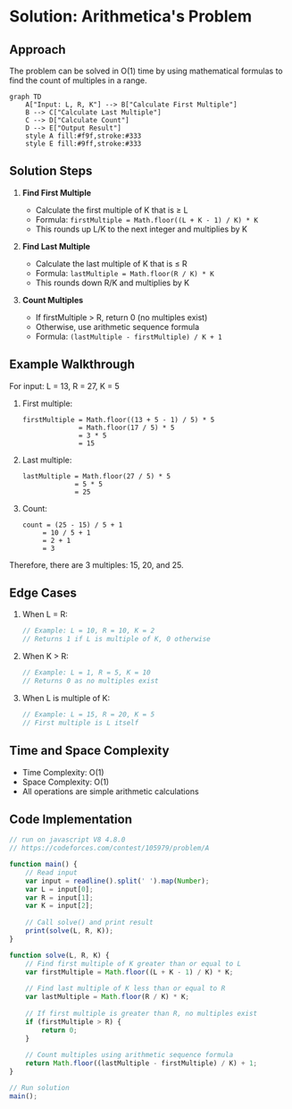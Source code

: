 # Solution: Arithmetica's Problem

## Approach

The problem can be solved in O(1) time by using mathematical formulas to find the count of multiples in a range.

```mermaid
graph TD
    A["Input: L, R, K"] --> B["Calculate First Multiple"]
    B --> C["Calculate Last Multiple"]
    C --> D["Calculate Count"]
    D --> E["Output Result"]
    style A fill:#f9f,stroke:#333
    style E fill:#9ff,stroke:#333
```

## Solution Steps

1. **Find First Multiple**
   - Calculate the first multiple of K that is ≥ L
   - Formula: `firstMultiple = Math.floor((L + K - 1) / K) * K`
   - This rounds up L/K to the next integer and multiplies by K

2. **Find Last Multiple**
   - Calculate the last multiple of K that is ≤ R
   - Formula: `lastMultiple = Math.floor(R / K) * K`
   - This rounds down R/K and multiplies by K

3. **Count Multiples**
   - If firstMultiple > R, return 0 (no multiples exist)
   - Otherwise, use arithmetic sequence formula
   - Formula: `(lastMultiple - firstMultiple) / K + 1`

## Example Walkthrough

For input: L = 13, R = 27, K = 5

1. First multiple:
   ```
   firstMultiple = Math.floor((13 + 5 - 1) / 5) * 5
                 = Math.floor(17 / 5) * 5
                 = 3 * 5
                 = 15
   ```

2. Last multiple:
   ```
   lastMultiple = Math.floor(27 / 5) * 5
                = 5 * 5
                = 25
   ```

3. Count:
   ```
   count = (25 - 15) / 5 + 1
        = 10 / 5 + 1
        = 2 + 1
        = 3
   ```

Therefore, there are 3 multiples: 15, 20, and 25.

## Edge Cases

1. When L = R:
   ```javascript
   // Example: L = 10, R = 10, K = 2
   // Returns 1 if L is multiple of K, 0 otherwise
   ```

2. When K > R:
   ```javascript
   // Example: L = 1, R = 5, K = 10
   // Returns 0 as no multiples exist
   ```

3. When L is multiple of K:
   ```javascript
   // Example: L = 15, R = 20, K = 5
   // First multiple is L itself
   ```

## Time and Space Complexity

- Time Complexity: O(1)
- Space Complexity: O(1)
- All operations are simple arithmetic calculations

## Code Implementation

```javascript
// run on javascript V8 4.8.0
// https://codeforces.com/contest/105979/problem/A

function main() {
    // Read input
    var input = readline().split(' ').map(Number);
    var L = input[0];
    var R = input[1];
    var K = input[2];
    
    // Call solve() and print result
    print(solve(L, R, K));
}

function solve(L, R, K) {
    // Find first multiple of K greater than or equal to L
    var firstMultiple = Math.floor((L + K - 1) / K) * K;
    
    // Find last multiple of K less than or equal to R
    var lastMultiple = Math.floor(R / K) * K;
    
    // If first multiple is greater than R, no multiples exist
    if (firstMultiple > R) {
        return 0;
    }
    
    // Count multiples using arithmetic sequence formula
    return Math.floor((lastMultiple - firstMultiple) / K) + 1;
}

// Run solution
main(); 
``` 